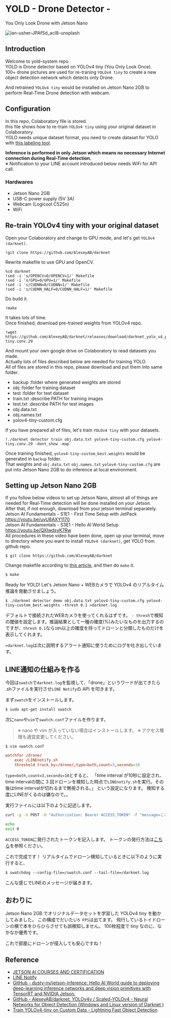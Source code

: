# YOLD - Drone Detector -
You Only Look Drone with Jetson Nano

![ian-usher-JPAfSd_acI8-unsplash](https://user-images.githubusercontent.com/79794586/109420853-e1704580-7a17-11eb-8e66-47ff49b930a5.jpg)

## Introduction

Welcome to yold-system repo.<br>
YOLD is Drone detector based on YOLOv4 tiny (You Only Look Once).<br>
100+ drone pictures are used for re-traning `YOLOv4 tiny` to create a new object detection network which detects only Drone.<br>

And retrained `YOLOv4 tiny` would be installed on Jetson Nano 2GB to perform Real-Time Drone detection with webcam.<br>

## Configuration

In this repo, Colaboratory file is stored.<br>
this file shows how to re-train `YOLOv4 tiny` using your original dataset in Colaboratory.<br>
YOLO needs unique dataset format, you need to create dataset for YOLO with [this labeling tool](https://github.com/tzutalin/labelImg).<br>

**Inference is performed in only Jetson which means no necessary Internet connection during Real-Time detection.**<br>
※ Notification to your LINE account introduced below needs WiFi for API call.<br>

### Hardwares
- Jetson Nano 2GB
- USB-C power supply (5V 3A)
- Webcam (Logicool C525n)
- WiFi<br>

## Re-train YOLOv4 tiny with your original dataset

Open your Colaboratory and change to GPU mode, and let's get `YOLOv4 (darknet)`.
```
!git clone https://github.com/AlexeyAB/darknet
```
Rewrite makefile to use GPU and OpenCV.
```
%cd darknet
!sed -i 's/OPENCV=0/OPENCV=1/' Makefile
!sed -i 's/GPU=0/GPU=1/' Makefile
!sed -i 's/CUDNN=0/CUDNN=1/' Makefile
!sed -i 's/CUDNN_HALF=0/CUDNN_HALF=1/' Makefile
```
Do build it.
```
!make
```
It takes lots of time.<br>
Once finished, download pre-trained weights from YOLOv4 repo.
```
!wget https://github.com/AlexeyAB/darknet/releases/download/darknet_yolo_v4_pre/yolov4-tiny.conv.29
```
And mount your own google drive on Colaboratory to read datasets you made.<br>
Actually lots of files described below are needed for training YOLO.<br>
All of files are stored in this repo, please download and put them into same folder.<br>
- backup         :folder where generated weights are stored
- obj            :folder for training dataset
- test           :folder for test dataset
- train.txt      :describe PATH for training images
- test.txt       :describe PATH for test images
- obj.data.txt
- obj.names.txt
- yolov4-tiny-custom.cfg

If you have prepared all of files, let's train `YOLOv4 tiny` with your datasets.
```
!./darknet detector train obj.data.txt yolov4-tiny-custom.cfg yolov4-tiny.conv.29 -dont_show -map
```
Once training finished, `yolov4-tiny-custom_best.weights` would be generated in `backup` folder.<br>
That weights and `obj.data.txt` `obj.names.txt` `yolov4-tiny-custom.cfg` are put into Jetson Nano 2GB to do inference at local environment.
<br>
## Setting up Jetson Nano 2GB

If you follow below videos to set up Jetson Nano, almost all of things are needed for Real-Time detection will be done installed on your Jetson.
<br>
After that, if not enough, download from your jetson terminal separately.
<br>
Jetson AI Fundamentals - S1E1 - First Time Setup with JetPack
<br>
https://youtu.be/uvU8AXY1170
<br>
Jetson AI Fundamentals - S3E1 - Hello AI World Setup
<br>
https://youtu.be/QXIwdsyK7Rw
<br>
All procedures in these video have been done, open up your terminal, move to directory where you want to install `YOLOv4 (darknet)`, get YOLO from github repo.
```
$ git clone https://github.com/AlexeyAB/darknet
```
Change makefile according to [this article](https://qiita.com/tayutayufk/items/3d715184e0a7cefa5e9a), and then do `make` it.
```
$ make
```
Ready for YOLD!
Let's 
Jetson Nano + WEBカメラで YOLOv4 のリアルタイム推論を発動させましょう。
```
$ ./darknet detector demo obj.data.txt yolov4-tiny-custom.cfg yolov4-tiny-custom_best.weights -thresh 0.1 >darknet.log
```
デフォルトで接続されたWEBカメラを使ってくれるはずです。
`- thresh`で検知の閾値を設定します。推論結果として一種の確度(%)みたいなものを出力するのですが、`thresh 0.1`なら`10%`以上の確度を持ってドローンと分類したものだけを表示してくれます。

`>darknet.log`は次に説明するアラート通知に使うためにログを吐き出しています。
<br>
## LINE通知の仕組みを作る

今回は`swatch`で`darknet.log`を監視して、「drone」というワードが出てきたら .shファイルを実行させ`LINE Notify`の API を叩きます。

まず`swatch`をインストールします。

```
$ sudo apt-get install swatch
```
次に`nano`や`vim`で`swatch.conf`ファイルを作ります。
>※ nano や vim が入っていない場合はインストールします。
※ アクセス権限も適宜変更してください。

```
$ vim swatch.conf
```
```txt:swatch.conf
watchfor /drone/
	exec /LINEnotify.sh
	threshold track_by=/drone/,type=both,count=3,seconds=10
```
`type=both,count=3,seconds=10`とすると、
「time interval が10秒に設定され、time intervalの間に 3 回ドローンを検知した時点で`LINEnotify.sh`を実行。その後はtime intervalが切れるまで無視される。」
という設定になります。
検知する度にLINEがくるのは嫌なので。。

実行ファイルには以下のように記述します。

```sh:LINEnotify.sh
curl -g -X POST -H "Authorization: Bearer ACCESS_TOKEN" -F "message=ここにメッセージを書く" https://notify-api.line.me/api/notify

echo
exit 0
```
`ACCESS_TOKEN`に発行されたトークンを記入します。
トークンの発行方法は[こちら](https://qiita.com/iitenkida7/items/576a8226ba6584864d95)を参照ください。

これで完成です！
リアルタイムでドローン検知しているときに以下のように実行すると、

```
$ swatchdog --config-file=/swatch.conf --tail-file=/darknet.log
```
こんな感じでLINEのメッセージが届きます。
<br>
## おわりに

Jetson Nano 2GB でオリジナルデータセットを学習した YOLOv4 tiny を動かしてみました。
この構成でだいたい`5 FPS`は出てます。
飛行しているトイドローンの横で本をひらひらさせても誤検知しません。
100枚程度で tiny なのに、なかなか優秀です。

これで部屋にドローンが侵入しても安心ですね！
<br>
## Reference
- [JETSON AI COURSES AND CERTIFICATION](https://developer.nvidia.com/ja-jp/embedded/learn/jetson-ai-certification-programs)
- [LINE Notify](https://notify-bot.line.me/ja/)
- [GitHub - dusty-nv/jetson-inference: Hello AI World guide to deploying deep-learning inference networks and deep vision primitives with TensorRT and NVIDIA Jetson.](https://github.com/dusty-nv/jetson-inference)
- [GitHub - AlexeyAB/darknet: YOLOv4v / Scaled-YOLOv4 - Neural Networks for Object Detection (Windows and Linux version of Darknet )](https://github.com/AlexeyAB/darknet)
- [Train YOLOv4-tiny on Custom Data - Lightning Fast Object Detection](https://blog.roboflow.com/train-yolov4-tiny-on-custom-data-lighting-fast-detection/)

<br>
